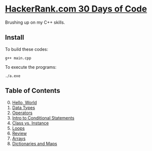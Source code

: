 # [HackerRank.com 30 Days of Code](https://www.hackerrank.com/domains/tutorials/30-days-of-code)

Brushing up on my C++ skills.

## Install

To build these codes:

    g++ main.cpp

To execute the programs:

    ./a.exe

## Table of Contents

0. [Hello, World](HelloWorld/main.cpp)
1. [Data Types](DataTypes/main.cpp)
2. [Operators](Operators/main.cpp)
3. [Intro to Conditional Statements](Condition/main.cpp)
4. [Class vs. Instance](ClassInstance/)
5. [Loops](Loops/)
6. [Review](Review/)
7. [Arrays](Arrays/)
8. [Dictionaries and Maps](Maps/)

